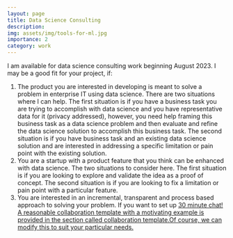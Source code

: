 ```yaml
---
layout: page
title: Data Science Consulting
description: 
img: assets/img/tools-for-ml.jpg
importance: 2
category: work
---
```



<div text-align=justify >
<p>
I am available for data science consulting work beginning August 2023. I may be a good fit for your project, if:
<ol>
<li> The product you are interested in developing is meant to solve a problem in enterprise IT using data science. There are two situations where I can help. The first situation is if you have a business task you are trying to accomplish with data science and you have representative data for it (privacy addressed), however, you need help framing this business task as a data science problem and then evaluate and refine the data science solution to accomplish this business task. The second situation is if you have business task and an existing data science solution and are interested in addressing a specific limitation or pain point with the existing solution.</li>

<li> You are a startup with a product feature that you think can be enhanced with data science. The two situations to consider here. The first situation is if you are looking to explore and validate the idea as a proof of concept. The second situation is if you are looking to fix a limitation or pain point with a particular feature. </li>
<li> You are interested in an incremental, transparent and process based approach to solving your problem. If you want to set up <a href="https://calendly.com/rajiv-sambasivan/30min">30 minute chat! A reasonable collaboration template with a motivating example is provided in the section called collaboration template.Of course, we can modify this to suit your particular needs.</a></li>
</ol>
</p>




</div>

